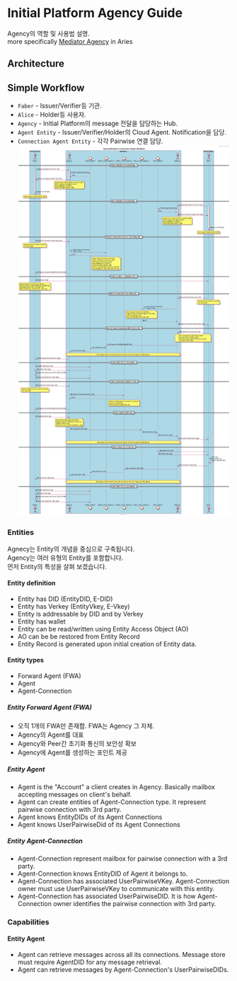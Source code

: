 # Initial Platform Agency Guide

Agency의 역할 및 사용법 설명.<br> 
more specifically [Mediator Agency](https://github.com/hyperledger/aries-rfcs/blob/master/concepts/0046-mediators-and-relays/README.md
) in Aries

## Architecture


## Simple Workflow
* `Faber` - Issuer/Verifier등 기관. 
* `Alice` - Holder등 사용자.
* `Agency` - Initial Platform의 message 전달을 담당하는 Hub.
* `Agent Entity` - Issuer/Verifier/Holder의 Cloud Agent. Notification을 담당.
* `Connection Agent Entity` - 각각 Pairwise 연결 담당.
![workflow](img/agency_workflow_simple.png)


### Entities
Agnecy는 Entity의 개념을 중심으로 구축됩니다.<br> 
Agency는 여러 유형의 Entity를 포함합니다.<br> 
먼저 Entity의 특성을 살펴 보겠습니다.<br>

#### Entity definition

- Entity has DID (EntityDID, E-DID)
- Entity has Verkey (EntityVkey, E-Vkey)
- Entity is addressable by DID and by Verkey
- Entity has wallet
- Entity can be read/written using Entity Access Object (AO)
- AO can be be restored from Entity Record
- Entity Record is generated upon initial creation of Entity data.

#### Entity types

- Forward Agent (FWA)
- Agent
- Agent-Connection

##### Entity Forward Agent (FWA)

- 오직 1개의 FWA만 존재함. FWA는 Agency 그 자체.
- Agency의 Agent를 대표
- Agency와 Peer간 초기화 통신의 보안성 확보
- Agency에 Agent를 생성하는 포인트 제공 

##### Entity Agent

- Agent is the "Account" a client creates in Agency. Basically mailbox accepting messages on client's behalf.
- Agent can create entities of Agent-Connection type. It represent pairwise connection with 3rd party.
- Agent knows EntityDIDs of its Agent Connections
- Agent knows UserPairwiseDid of its Agent Connections


##### Entity Agent-Connection

- Agent-Connection represent mailbox for pairwise connection with a 3rd party.
- Agent-Connection knows EntityDID of Agent it belongs to.
- Agent-Connection has associated UserPairwiseVKey. Agent-Connection owner must use UserPairwiseVKey to communicate with this entity. 
- Agent-Connection has associated UserPairwiseDID. It is how Agent-Connection owner identifies the pairwise connection with 3rd party.


### Capabilities

#### Entity Agent
- Agent can retrieve messages across all its connections. Message store must require AgentDID for any message retrieval.
- Agent can retrieve messages by Agent-Connection's UserPairwiseDIDs.
